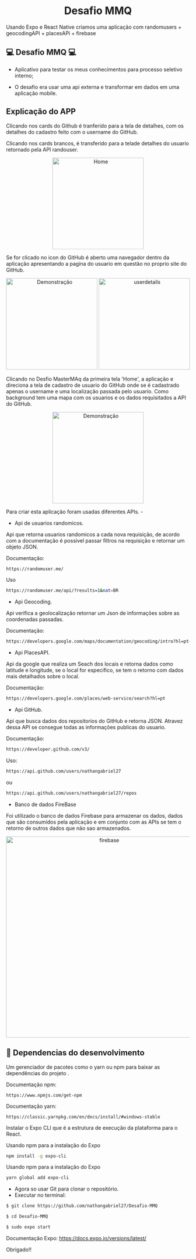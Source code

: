 
<h1 align="center">Desafio MMQ </h1>
Usando Expo e React Native criamos uma aplicação com randomusers + geocodingAPI + placesAPi + firebase


## 💻 Desafio MMQ 💻

- Aplicativo para testar os meus conhecimentos para processo seletivo interno;

- O desafio era usar uma api externa e transformar em dados  em uma aplicação mobile.
<p align="center">

## Explicação do APP
Clicando nos cards do Github é tranferido para a tela de detalhes, com os detalhes do cadastro feito com o username do GitHub. 

Clicando nos cards brancos, é transferido para a telade detalhes do usuario retornado pela API randouser.

<p align="center">
<img src="./assets/home.jpeg" alt="Home" width=250 >
</p>

 Se for clicado no icon do GitHub é aberto uma navegador dentro da aplicação apresentando a pagina do usuario em questão no proprio site do GitHub. 

 <p align="center">
<img src="./assets/userGitdetails.jpeg" alt="Demonstração"  width=250 flexDirection='row'>
<img src="./assets/userdetails.jpeg" alt="userdetails" width=250>
</p>


Clicando no Desfio MasterMAq da primeira tela 'Home', a aplicação e direciona a tela de cadastro de  usuario do GitHub onde se é cadastrado apenas o username e uma localização passada pelo usuario. 
Como background tem uma mapa com os usuarios e os dados requisitados a API do GitHub.
 <p align="center">
<img src="./assets/mapusers.jpeg" alt="Demonstração"  width=250 flexDirection='row'>
</p>

<!-- 
- This app was developed using React Naive + Expo.
 <img src="../demo/demo.jpeg" alt="demo1" title="demo1">
 -->
</p>

<p>
Para criar esta aplicação foram usadas diferentes APIs.
- 

</p>

- Api de usuarios randomicos.

<p>
Api que retorna usuarios randomicos a cada nova requisição, de acordo com a documentação é possivel passar filtros na requisição e retornar um objeto JSON. 
</p>
Documentação: 

```sh
https://randomuser.me/

```

Uso 

```sh
https://randomuser.me/api/?results=1&nat=BR

```
- Api Geocoding.

<p>
Api verifica a geolocalização retornar um Json de informações sobre as coordenadas passadas. 
</p>
Documentação: 

```sh
https://developers.google.com/maps/documentation/geocoding/intro?hl=pt-br

```

- Api PlacesAPI.

<p>
Api da google que realiza um Seach dos locais e retorna dados como latitude e longitude, se o local for especifico, se tem o retorno com dados mais detalhados sobre o local. 
</p>
Documentação: 

```sh
https://developers.google.com/places/web-service/search?hl=pt

```

- Api GitHub.

<p>
Api que busca dados dos repositorios do GitHub e retorna JSON. Atravez dessa API se consegue todas as informações publicas do usuario.  
</p>
Documentação: 

```sh
https://developer.github.com/v3/
```
Uso: 
```sh
https://api.github.com/users/nathangabriel27
```
ou
```sh
https://api.github.com/users/nathangabriel27/repos
```

-  Banco de dados FireBase
<p>
Foi utilizado o banco de dados Firebase para armazenar os  dados, dados que são consumidos pela aplicação e em conjunto com as APIs se tem o retorno de outros dados que não sao armazenados. 
</p>

 <p align="center">
<img src="./assets/firebase.png" alt="firebase"  width=550 flexDirection='row'>


<!-- 
## Voce pode baixar o APk pelo link:

https://drive.google.com/open?id=1LUneROwyDupnszscATtpTit1zs5FrFhD

 -->


## 🎩 Dependencias do desenvolvimento

Um gerenciador de pacotes como o yarn ou npm para baixar as dependências do projeto .


Documentação npm: 

    https://www.npmjs.com/get-npm

Documentação yarn: 

    https://classic.yarnpkg.com/en/docs/install/#windows-stable

Instalar o Expo CLI que é a estrutura de execução da plataforma para o React. 

Usando npm para a instalação do Expo
```sh
npm install -g expo-cli
```
Usando npm para a instalação do Expo
```sh
yarn global add expo-cli
```

- Agora so usar Git para clonar o repositório. 
- Executar no terminal:

```sh
$ git clone https://github.com/nathangabriel27/Desafio-MMQ
```
```sh
$ cd Desafio-MMQ 
```
```sh
$ sudo expo start
```


Documentação Expo: https://docs.expo.io/versions/latest/

Obrigado!!